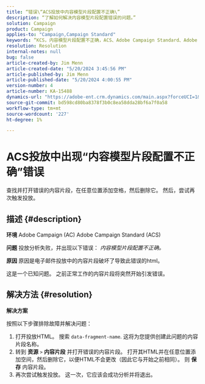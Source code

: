 ```yaml
---
title: “错误\“ACS投放中内容模型片段配置不正确\”
description: “了解如何解决内容模型片段配置错误的问题。”
solution: Campaign
product: Campaign
applies-to: "Campaign,Campaign Standard"
keywords: “KCS，内容模型片段配置不正确，ACS、Adobe Campaign Standard、Adobe Campaign、AC、HTML、投放、数据片段名称、错误，”
resolution: Resolution
internal-notes: null
bug: false
article-created-by: Jim Menn
article-created-date: "5/20/2024 3:45:56 PM"
article-published-by: Jim Menn
article-published-date: "5/20/2024 4:00:55 PM"
version-number: 4
article-number: KA-15488
dynamics-url: "https://adobe-ent.crm.dynamics.com/main.aspx?forceUCI=1&pagetype=entityrecord&etn=knowledgearticle&id=7c4e1c07-c016-ef11-9f8a-6045bd006268"
source-git-commit: bd598cd80ba8378f3b0c8ea58dda28bf6a7f0a58
workflow-type: tm+mt
source-wordcount: '227'
ht-degree: 1%

---
```


# ACS投放中出现“内容模型片段配置不正确”错误


查找并打开错误的内容片段，在任意位置添加空格，然后删除它。 然后，尝试再次触发投放。

## 描述 {#description}


<b>环境</b>
Adobe Campaign (AC) Adobe Campaign Standard (ACS)

<b>问题</b>
投放分析失败，并出现以下错误： *内容模型片段配置不正确。*

<b>原因</b>
原因是电子邮件投放中的内容片段破坏了导致此错误的html。

这是一个已知问题。 之前正常工作的内容片段将突然开始引发错误。


## 解决方法 {#resolution}


<b>解决方案</b>

按照以下步骤排除故障并解决问题：

1. 打开投放HTML。 搜索 `data-fragment-name`. 这将为您提供创建此问题的内容片段名称。
2. 转到 <b>资源</b> `>`  <b>内容片段</b> 并打开错误的内容片段。 打开其HTML并在任意位置添加空间，然后删除它，以便HTML不会更改（因此它与开始之前相同）。 则 <b>保存</b> 内容片段。
3. 再次尝试触发投放。 这一次，它应该会成功分析并将退出。

